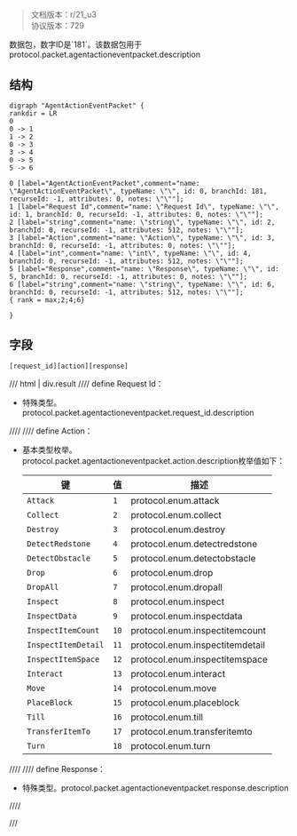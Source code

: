 # <!-- md:samp AgentActionEventPacket -->

> 文档版本：r/21_u3<br/>协议版本：729

<!-- md:samp AgentActionEventPacket -->数据包，数字ID是`181`。该数据包用于protocol.packet.agentactioneventpacket.description

## 结构

```viz
digraph "AgentActionEventPacket" {
rankdir = LR
0
0 -> 1
1 -> 2
0 -> 3
3 -> 4
0 -> 5
5 -> 6

0 [label="AgentActionEventPacket",comment="name: \"AgentActionEventPacket\", typeName: \"\", id: 0, branchId: 181, recurseId: -1, attributes: 0, notes: \"\""];
1 [label="Request Id",comment="name: \"Request Id\", typeName: \"\", id: 1, branchId: 0, recurseId: -1, attributes: 0, notes: \"\""];
2 [label="string",comment="name: \"string\", typeName: \"\", id: 2, branchId: 0, recurseId: -1, attributes: 512, notes: \"\""];
3 [label="Action",comment="name: \"Action\", typeName: \"\", id: 3, branchId: 0, recurseId: -1, attributes: 0, notes: \"\""];
4 [label="int",comment="name: \"int\", typeName: \"\", id: 4, branchId: 0, recurseId: -1, attributes: 512, notes: \"\""];
5 [label="Response",comment="name: \"Response\", typeName: \"\", id: 5, branchId: 0, recurseId: -1, attributes: 0, notes: \"\""];
6 [label="string",comment="name: \"string\", typeName: \"\", id: 6, branchId: 0, recurseId: -1, attributes: 512, notes: \"\""];
{ rank = max;2;4;6}

}

```

## 字段

```title='AgentActionEventPacket'
[request_id][action][response]
```

/// html | div.result
//// define
Request Id：[<!-- md:samp string -->](../types/string.md)

- 特殊类型。protocol.packet.agentactioneventpacket.request_id.description


////
//// define
Action：<!-- md:samp int -->

- 基本类型枚举。protocol.packet.agentactioneventpacket.action.description枚举值如下：

  |键|值|描述|
  |---|---|---|
  |`Attack`|`1`|protocol.enum.attack|
  |`Collect`|`2`|protocol.enum.collect|
  |`Destroy`|`3`|protocol.enum.destroy|
  |`DetectRedstone`|`4`|protocol.enum.detectredstone|
  |`DetectObstacle`|`5`|protocol.enum.detectobstacle|
  |`Drop`|`6`|protocol.enum.drop|
  |`DropAll`|`7`|protocol.enum.dropall|
  |`Inspect`|`8`|protocol.enum.inspect|
  |`InspectData`|`9`|protocol.enum.inspectdata|
  |`InspectItemCount`|`10`|protocol.enum.inspectitemcount|
  |`InspectItemDetail`|`11`|protocol.enum.inspectitemdetail|
  |`InspectItemSpace`|`12`|protocol.enum.inspectitemspace|
  |`Interact`|`13`|protocol.enum.interact|
  |`Move`|`14`|protocol.enum.move|
  |`PlaceBlock`|`15`|protocol.enum.placeblock|
  |`Till`|`16`|protocol.enum.till|
  |`TransferItemTo`|`17`|protocol.enum.transferitemto|
  |`Turn`|`18`|protocol.enum.turn|



////
//// define
Response：[<!-- md:samp string -->](../types/string.md)

- 特殊类型。protocol.packet.agentactioneventpacket.response.description


////

///

